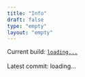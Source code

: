 ```yaml
---
title: "Info"
draft: false
type: "empty"
layout: "empty"
---
```


Current build: <a href="" id="commit-link"><code><span id="build-number">loading...</span></code></a> \
\
Latest commit: <span id="latest-commit">loading...</span>





<script src="/js/info.js"></script>
